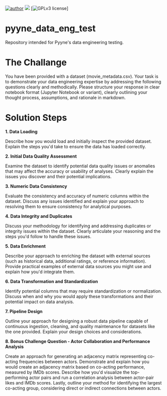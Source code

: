 [![author](https://img.shields.io/badge/author-brunovn-red.svg)](www.linkedin.com/in/brunovn) 
[![](https://img.shields.io/badge/python-3.7+-blue.svg)](https://www.python.org/downloads/release/python-365/) [![GPLv3 license](https://img.shields.io/badge/License-MIT-blue.svg)]

# pyyne_data_eng_test
Repository intended for Pyyne's data engineering testing.


# The Challange
You have been provided with a dataset (movie_metadata.csv). Your task is to
demonstrate your data engineering expertise by addressing the following
questions clearly and methodically. Please structure your response in
clear notebook format (Jupyter Notebook or variant), clearly outlining
your thought process, assumptions, and rationale in markdown.

# Solution Steps

**1. Data Loading**

Describe how you would load and initially inspect the provided dataset.
Explain the steps you'd take to ensure the data has loaded correctly.

**2. Initial Data Quality Assessment**

Examine the dataset to identify potential data quality issues or anomalies that
may affect the accuracy or usability of analyses. Clearly explain the
issues you discover and their potential implications.

**3. Numeric Data Consistency**

Evaluate the consistency and accuracy of numeric columns within the dataset.
Discuss any issues identified and explain your approach to resolving
them to ensure consistency for analytical purposes.

**4. Data Integrity and Duplicates**

Discuss your methodology for identifying and addressing duplicates or integrity
issues within the dataset. Clearly articulate your reasoning and the
steps you'd follow to handle these issues.

**5. Data Enrichment**

Describe your approach to enriching the dataset with external sources (such as
historical data, additional ratings, or reference information). 
Provide practical examples of external data sources you might use and explain how you'd integrate
them.

**6. Data Transformation and Standardization**

Identify potential columns that may require standardization or normalization.
Discuss when and why you would apply these transformations and their
potential impact on data analysis.

**7. Pipeline Design**

Outline your approach for designing a robust data pipeline capable of
continuous ingestion, cleaning, and quality maintenance for datasets
like the one provided. Explain your design choices and considerations.

**8. Bonus Challenge Question - Actor Collaboration and Performance Analysis**

Create an approach for generating an adjacency matrix representing co-acting
frequencies between actors. 
Demonstrate and explain how you would create
an adjacency matrix based on co-acting performance, measured by IMDb scores. 
Describe how
you'd visualize the top-performing actor pairs and run a correlation analysis between actor-pair likes and IMDb scores. 
Lastly, outline your method for identifying the largest co-acting group, considering direct or indirect connections between actors.